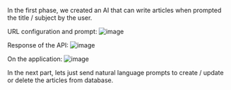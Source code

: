 In the first phase, we created an AI that can write articles when prompted the title / subject by the user.

URL configuration and prompt:
![image](https://github.com/user-attachments/assets/300407e1-d5e8-4086-9201-537f57c20352)

Response of the API:
![image](https://github.com/user-attachments/assets/4f3df54f-230a-4c60-849e-aecefbe5d635)

On the application:
![image](https://github.com/user-attachments/assets/4dae51c0-7476-46ef-9a0f-7a870b7ab030)

In the next part, lets just send natural language prompts to create / update or delete the articles from database.
